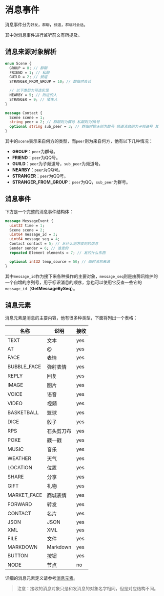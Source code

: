# 消息事件

消息事件分为`好友`，`群聊`，`频道`，`群临时会话`。

其中对消息事件进行监听前文有所提及。

## 消息来源对象解析

```protobuf
enum Scene {
  GROUP = 0; // 群聊
  FRIEND = 1; // 私聊
  GUILD = 2; // 频道
  STRANGER_FROM_GROUP = 10; // 群临时会话

  // 以下类型为可选实现
  NEARBY = 5; // 附近的人
  STRANGER = 9; // 陌生人
}

message Contact {
  Scene scene = 1;
  string peer = 2; // 群聊则为群号 私聊则为QQ号
  optional string sub_peer = 3; // 群临时聊天则为群号 频道消息则为子频道号 其它情况可不提供
}
```

其中的`scene`表示来自何方的类型，而`peer`则为来自何方，他有以下几种情况：

- **GROUP**：`peer`为群号。
- **FRIEND**：`peer`为QQ号。
- **GUILD**：`peer`为子频道号，`sub_peer`为频道号。
- **NEARBY**：`peer`为QQ号。
- **STRANGER**：`peer`为QQ号。
- **STRANGER_FROM_GROUP**：`peer`为QQ，`sub_peer`为群号。

## 消息事件

下方是一个完整的消息事件结构体：

```protobuf
message MessageEvent {
  uint32 time = 1;
  Scene scene = 2;
  uint64 message_id = 3;
  uint64 message_seq = 4;
  Contact contact = 5; // 从什么地方收到的信息
  Sender sender = 6; // 谁发的
  repeated Element elements = 7; // 发的什么东西

  optional int32 temp_source = 50; // 临时消息来源
}
```
其中`message_id`作为接下来各种操作的主要对象，`message_seq`则是由腾讯维护的一个自增的序列号，用于标识消息的顺序，您也可以使用它反查一些它的`message_id`（**GetMessageBySeq**）。

## 消息元素

消息元素是消息的主要内容，他有很多种类型，下面将列出一个表格：

| 名称          | 说明       | 接收  |
|-------------|----------|-----|
| TEXT        | 文本       | yes |
| AT          | @        | yes |
| FACE        | 表情       | yes |
| BUBBLE_FACE | 弹射表情     | yes |
| REPLY       | 回复       | yes |
| IMAGE       | 图片       | yes |
| VOICE       | 语音       | yes |
| VIDEO       | 视频       | yes |
| BASKETBALL  | 篮球       | yes |
| DICE        | 骰子       | yes |
| RPS         | 石头剪刀布    | yes |
| POKE        | 戳一戳      | yes |
| MUSIC       | 音乐       | yes |
| WEATHER     | 天气       | yes |
| LOCATION    | 位置       | yes |
| SHARE       | 分享       | yes |
| GIFT        | 礼物       | yes |
| MARKET_FACE | 商城表情     | yes |
| FORWARD     | 转发       | yes |
| CONTACT     | 名片       | yes |
| JSON        | JSON     | yes |
| XML         | XML      | yes |
| FILE        | 文件       | yes |
| MARKDOWN    | Markdown | yes |
| BUTTON      | 按钮       | yes |
| NODE        | 节点       | no  |

详细的消息元素定义请参考[消息元素](/protos/src/main/proto/kritor/event/comm_msg.proto)。

> 注意：接收的消息对象只是和发消息的对象名字相同，但是对应结构不同。